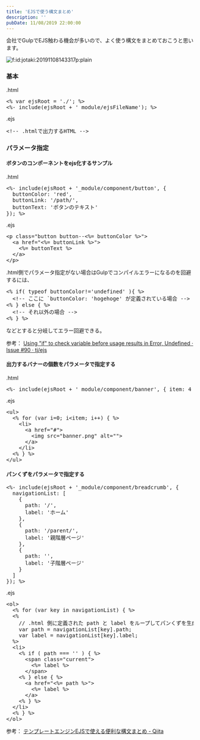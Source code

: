 ```yaml
---
title: 'EJSで使う構文まとめ'
description: ''
pubDate: 11/08/2019 22:00:00
---
```


<p>会社でGulpでEJS触わる機会が多いので、よく使う構文をまとめておこうと思います。</p>

<p><span itemscope itemtype="http://schema.org/Photograph"><img src="/images/hatena/20191108143317.png" alt="f:id:jotaki:20191108143317p:plain" title="f:id:jotaki:20191108143317p:plain" class="hatena-fotolife" itemprop="image"></span></p>

<h3>基本</h3>

<p>.html</p>

<pre class="code lang-html" data-lang="html" data-unlink><span class="synIdentifier">&lt;% var ejsRoot = </span><span class="synConstant">'./'</span><span class="synIdentifier">; %&gt;</span>
<span class="synIdentifier">&lt;%- include(ejsRoot + </span><span class="synConstant">'_module/ejsFileName'</span><span class="synIdentifier">); %&gt;</span>
</pre>

<p>.ejs</p>

<pre class="code lang-html" data-lang="html" data-unlink><span class="synComment">&lt;!-- .htmlで出力するHTML --&gt;</span>
</pre>

<h3>パラメータ指定</h3>

<h4>ボタンのコンポーネントをejs化するサンプル</h4>

<p>.html</p>

<pre class="code lang-html" data-lang="html" data-unlink><span class="synIdentifier">&lt;%- include(ejsRoot + </span><span class="synConstant">'_module/component/button'</span><span class="synIdentifier">, {</span>
<span class="synIdentifier">  buttonColor: </span><span class="synConstant">'red'</span><span class="synIdentifier">,</span>
<span class="synIdentifier">  buttonLink: </span><span class="synConstant">'/path/'</span><span class="synIdentifier">,</span>
<span class="synIdentifier">  buttonText: </span><span class="synConstant">'ボタンのテキスト'</span>
<span class="synIdentifier">}); %&gt;</span>
</pre>

<p>.ejs</p>

<pre class="code lang-html" data-lang="html" data-unlink><span class="synIdentifier">&lt;</span><span class="synStatement">p</span><span class="synIdentifier"> </span><span class="synType">class</span><span class="synIdentifier">=</span><span class="synConstant">&quot;button button--&lt;%= buttonColor %&gt;&quot;</span><span class="synIdentifier">&gt;</span>
  <span class="synIdentifier">&lt;</span><span class="synStatement">a</span><span class="synIdentifier"> </span><span class="synType">href</span><span class="synIdentifier">=</span><span class="synConstant">&quot;&lt;%= buttonLink %&gt;&quot;</span><span class="synIdentifier">&gt;</span>
    <span class="synIdentifier">&lt;%=</span><span class="synConstant"> buttonText</span><span class="synIdentifier"> %&gt;</span>
  <span class="synIdentifier">&lt;/</span><span class="synStatement">a</span><span class="synIdentifier">&gt;</span>
<span class="synIdentifier">&lt;/</span><span class="synStatement">p</span><span class="synIdentifier">&gt;</span>
</pre>

<p>.html側でパラメータ指定がない場合はGulpでコンパイルエラーになるのを回避するには、</p>

<pre class="code lang-html" data-lang="html" data-unlink><span class="synIdentifier">&lt;% if( typeof buttonColor!=</span><span class="synConstant">'undefined'</span><span class="synIdentifier"> ){ %&gt;</span>
  <span class="synComment">&lt;!-- ここに `buttonColor: 'hogehoge' が定義されている場合 --&gt;</span>
<span class="synIdentifier">&lt;% } else { %&gt;</span>
  <span class="synComment">&lt;!-- それ以外の場合 --&gt;</span>
<span class="synIdentifier">&lt;% } %&gt;</span>
</pre>

<p>などとすると分岐してエラー回避できる。</p>

<p>参考：
<a href="https://github.com/tj/ejs/issues/90">Using "if" to check variable before usage results in Error, Undefined · Issue #90 · tj/ejs</a></p>

<h4>出力するバナーの個数をパラメータで指定する</h4>

<p>.html</p>

<pre class="code lang-html" data-lang="html" data-unlink><span class="synIdentifier">&lt;%- include(ejsRoot + </span><span class="synConstant">'_module/component/banner'</span><span class="synIdentifier">, { item: 4 }); %&gt;</span>
</pre>

<p>.ejs</p>

<pre class="code lang-html" data-lang="html" data-unlink><span class="synIdentifier">&lt;</span><span class="synStatement">ul</span><span class="synIdentifier">&gt;</span>
  <span class="synIdentifier">&lt;% </span><span class="synType">for</span><span class="synIdentifier"> (var i=</span><span class="synConstant">0;</span><span class="synIdentifier"> i</span><span class="synError">&lt;</span><span class="synIdentifier">item; i++) { %&gt;</span>
    <span class="synIdentifier">&lt;</span><span class="synStatement">li</span><span class="synIdentifier">&gt;</span>
      <span class="synIdentifier">&lt;</span><span class="synStatement">a</span><span class="synIdentifier"> </span><span class="synType">href</span><span class="synIdentifier">=</span><span class="synConstant">&quot;#&quot;</span><span class="synIdentifier">&gt;</span>
        <span class="synIdentifier">&lt;</span><span class="synStatement">img</span><span class="synIdentifier"> </span><span class="synType">src</span><span class="synIdentifier">=</span><span class="synConstant">&quot;banner.png&quot;</span><span class="synIdentifier"> </span><span class="synType">alt</span><span class="synIdentifier">=</span><span class="synConstant">&quot;&quot;</span><span class="synIdentifier">&gt;</span>
      <span class="synIdentifier">&lt;/</span><span class="synStatement">a</span><span class="synIdentifier">&gt;</span>
    <span class="synIdentifier">&lt;/</span><span class="synStatement">li</span><span class="synIdentifier">&gt;</span>
  <span class="synIdentifier">&lt;% } %&gt;</span>
<span class="synIdentifier">&lt;/</span><span class="synStatement">ul</span><span class="synIdentifier">&gt;</span>
</pre>

<h4>パンくずをパラメータで指定する</h4>

<pre class="code lang-html" data-lang="html" data-unlink><span class="synIdentifier">&lt;%- include(ejsRoot + </span><span class="synConstant">'_module/component/breadcrumb'</span><span class="synIdentifier">, {</span>
<span class="synIdentifier">  navigationList: [</span>
<span class="synIdentifier">    {</span>
<span class="synIdentifier">      path: </span><span class="synConstant">'/'</span><span class="synIdentifier">,</span>
<span class="synIdentifier">      </span><span class="synType">label</span><span class="synIdentifier">: </span><span class="synConstant">'ホーム'</span>
<span class="synIdentifier">    },</span>
<span class="synIdentifier">    {</span>
<span class="synIdentifier">      path: </span><span class="synConstant">'/parent/'</span><span class="synIdentifier">,</span>
<span class="synIdentifier">      </span><span class="synType">label</span><span class="synIdentifier">: </span><span class="synConstant">'親階層ページ'</span>
<span class="synIdentifier">    },</span>
<span class="synIdentifier">    {</span>
<span class="synIdentifier">      path: </span><span class="synConstant">''</span><span class="synIdentifier">,</span>
<span class="synIdentifier">      </span><span class="synType">label</span><span class="synIdentifier">: </span><span class="synConstant">'子階層ページ'</span>
<span class="synIdentifier">    }</span>
<span class="synIdentifier">  ]</span>
<span class="synIdentifier">}); %&gt;</span>
</pre>

<p>.ejs</p>

<pre class="code lang-html" data-lang="html" data-unlink><span class="synIdentifier">&lt;</span><span class="synStatement">ol</span><span class="synIdentifier">&gt;</span>
  <span class="synIdentifier">&lt;% </span><span class="synType">for</span><span class="synIdentifier"> (var key in navigationList) { %&gt;</span>
  <span class="synIdentifier">&lt;%</span>
<span class="synIdentifier">    // .html 側に定義された path と </span><span class="synType">label</span><span class="synIdentifier"> をループしてパンくずを生成</span>
<span class="synIdentifier">    var path =</span><span class="synConstant"> navigationList[key].path;</span>
<span class="synIdentifier">    var </span><span class="synType">label</span><span class="synIdentifier"> =</span><span class="synConstant"> navigationList[key].label;</span>
<span class="synIdentifier">  %&gt;</span>
  <span class="synIdentifier">&lt;</span><span class="synStatement">li</span><span class="synIdentifier">&gt;</span>
    <span class="synIdentifier">&lt;% if ( path =</span><span class="synConstant">==</span><span class="synIdentifier"> </span><span class="synConstant">''</span><span class="synIdentifier"> ) { %&gt;</span>
      <span class="synIdentifier">&lt;</span><span class="synStatement">span</span><span class="synIdentifier"> </span><span class="synType">class</span><span class="synIdentifier">=</span><span class="synConstant">&quot;current&quot;</span><span class="synIdentifier">&gt;</span>
        <span class="synIdentifier">&lt;%=</span><span class="synConstant"> label</span><span class="synIdentifier"> %&gt;</span>
      <span class="synIdentifier">&lt;/</span><span class="synStatement">span</span><span class="synIdentifier">&gt;</span>
    <span class="synIdentifier">&lt;% } else { %&gt;</span>
      <span class="synIdentifier">&lt;</span><span class="synStatement">a</span><span class="synIdentifier"> </span><span class="synType">href</span><span class="synIdentifier">=</span><span class="synConstant">&quot;&lt;%= path %&gt;&quot;</span><span class="synIdentifier">&gt;</span>
        <span class="synIdentifier">&lt;%=</span><span class="synConstant"> label</span><span class="synIdentifier"> %&gt;</span>
      <span class="synIdentifier">&lt;/</span><span class="synStatement">a</span><span class="synIdentifier">&gt;</span>
    <span class="synIdentifier">&lt;% } %&gt;</span>
  <span class="synIdentifier">&lt;/</span><span class="synStatement">li</span><span class="synIdentifier">&gt;</span>
  <span class="synIdentifier">&lt;% } %&gt;</span>
<span class="synIdentifier">&lt;/</span><span class="synStatement">ol</span><span class="synIdentifier">&gt;</span>
</pre>

<p>参考：
<a href="https://qiita.com/y_hokkey/items/31f1daa6cecb5f4ea4c9">テンプレートエンジンEJSで使える便利な構文まとめ - Qiita</a></p>
